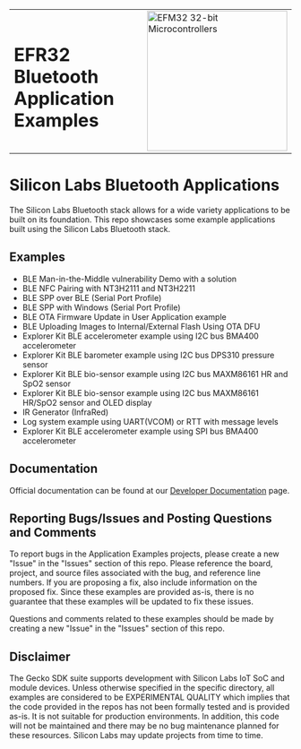 <table border="0">
  <tr>
    <td align="left" valign="middle">
    <h1>EFR32 Bluetooth Application Examples</h1>
  </td>
  <td align="left" valign="middle">
    <a href="https://www.silabs.com/wireless/bluetooth">
      <img src="http://pages.silabs.com/rs/634-SLU-379/images/WGX-transparent.png"  title="Silicon Labs Gecko and Wireless Gecko MCUs" alt="EFM32 32-bit Microcontrollers" width="250"/>
    </a>
  </td>
  </tr>
</table>

# Silicon Labs Bluetooth Applications #

The Silicon Labs Bluetooth stack allows for a wide variety applications to be built on its foundation. This repo showcases some example applications built using the Silicon Labs Bluetooth stack.

## Examples ##

- BLE Man-in-the-Middle vulnerability Demo with a solution
- BLE NFC Pairing with NT3H2111 and NT3H2211
- BLE SPP over BLE (Serial Port Profile)
- BLE SPP with Windows (Serial Port Profile)
- BLE OTA Firmware Update in User Application example
- BLE Uploading Images to Internal/External Flash Using OTA DFU
- Explorer Kit BLE accelerometer example using I2C bus BMA400 accelerometer
- Explorer Kit BLE barometer example using I2C bus DPS310 pressure sensor
- Explorer Kit BLE bio-sensor example using I2C bus MAXM86161 HR and SpO2 sensor
- Explorer Kit BLE bio-sensor example using I2C bus MAXM86161 HR/SpO2 sensor and OLED display
- IR Generator (InfraRed)
- Log system example using UART(VCOM) or RTT with message levels
- Explorer Kit BLE accelerometer example using SPI bus BMA400 accelerometer


## Documentation ##

Official documentation can be found at our [Developer Documentation](https://docs.silabs.com/bluetooth/latest/) page.

## Reporting Bugs/Issues and Posting Questions and Comments ##

To report bugs in the Application Examples projects, please create a new "Issue" in the "Issues" section of this repo. Please reference the board, project, and source files associated with the bug, and reference line numbers. If you are proposing a fix, also include information on the proposed fix. Since these examples are provided as-is, there is no guarantee that these examples will be updated to fix these issues.

Questions and comments related to these examples should be made by creating a new "Issue" in the "Issues" section of this repo.

## Disclaimer ##

The Gecko SDK suite supports development with Silicon Labs IoT SoC and module devices. Unless otherwise specified in the specific directory, all examples are considered to be EXPERIMENTAL QUALITY which implies that the code provided in the repos has not been formally tested and is provided as-is.  It is not suitable for production environments.  In addition, this code will not be maintained and there may be no bug maintenance planned for these resources. Silicon Labs may update projects from time to time.
